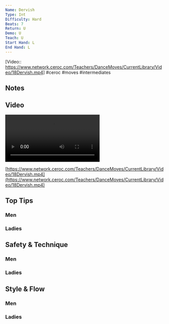 ```yaml
---
Name: Dervish
Type: Int
Difficulty: Hard
Beats: 7
Return: U
Demo: U
Teach: U
Start Hand: L
End Hand: L
---
```


[Video:: https://www.network.ceroc.com/Teachers/DanceMoves/CurrentLibrary/Video/18Dervish.mp4]
#ceroc #moves #intermediates
## Notes

## Video
<video controls>
    <source src="https://www.network.ceroc.com/Teachers/DanceMoves/CurrentLibrary/Video/18Dervish.mp4" type="video/mp4">
</video>

[https://www.network.ceroc.com/Teachers/DanceMoves/CurrentLibrary/Video/18Dervish.mp4](https://www.network.ceroc.com/Teachers/DanceMoves/CurrentLibrary/Video/18Dervish.mp4)

## Top Tips
### Men

### Ladies

## Safety & Technique
### Men

### Ladies

## Style & Flow
### Men

### Ladies


